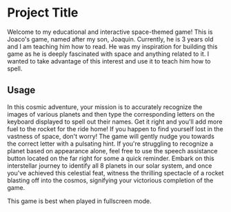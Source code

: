 # Project Title

Welcome to my educational and interactive space-themed game! This is Joaco's game, named after my son, Joaquin. Currently, he is 3 years old and I am teaching him how to read. He was my inspiration for building this game as he is deeply fascinated with space and anything related to it. I wanted to take advantage of this interest and use it to teach him how to spell. 

## Usage

In this cosmic adventure, your mission is to accurately recognize the images of various planets and then type the corresponding letters on the keyboard displayed to spell out their names. Get it right and you'll add more fuel to the rocket for the ride home! If you happen to find yourself lost in the vastness of space, don't worry! The game will gently nudge you towards the correct letter with a pulsating hint. If you're struggling to recognize a planet based on appearance alone, feel free to use the speech assistance button located on the far right for some a quick reminder. Embark on this interstellar journey to identify all 8 planets in our solar system, and once you've achieved this celestial feat, witness the thrilling spectacle of a rocket blasting off into the cosmos, signifying your victorious completion of the game.

This game is best when played in fullscreen mode.